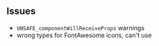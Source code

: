 
## Issues

- `UNSAFE_componentWillReceiveProps` warnings
- wrong types for FontAwesome icons, can't use
